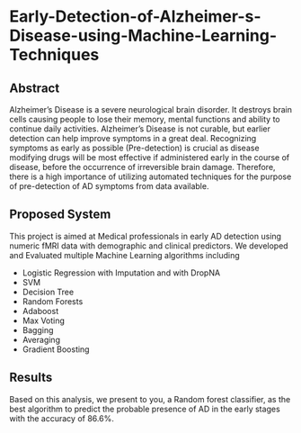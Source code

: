 # Early-Detection-of-Alzheimer-s-Disease-using-Machine-Learning-Techniques

## Abstract

Alzheimer’s Disease is a severe neurological brain disorder. It destroys brain cells causing people to lose their memory, mental functions and ability to continue daily activities. Alzheimer’s Disease is not curable, but earlier detection can help improve symptoms in a great deal. Recognizing symptoms as early as possible (Pre-detection) is crucial as disease modifying drugs will be most effective if administered early in the course of disease, before the occurrence of irreversible brain damage. Therefore, there is a high importance of utilizing automated techniques for the purpose of pre-detection of AD symptoms from data available.

## Proposed System 

This project is aimed at Medical professionals in early AD detection using numeric fMRI data with demographic and clinical predictors. 
We developed and Evaluated multiple Machine Learning algorithms including 
+ Logistic Regression with Imputation and with DropNA
+ SVM
+ Decision Tree
+ Random Forests
+ Adaboost
+ Max Voting
+ Bagging
+ Averaging
+ Gradient Boosting

## Results

Based on this analysis, we present to you, a Random forest classifier, as the best algorithm to predict the probable presence of AD in the early stages with the accuracy of 86.6%.





